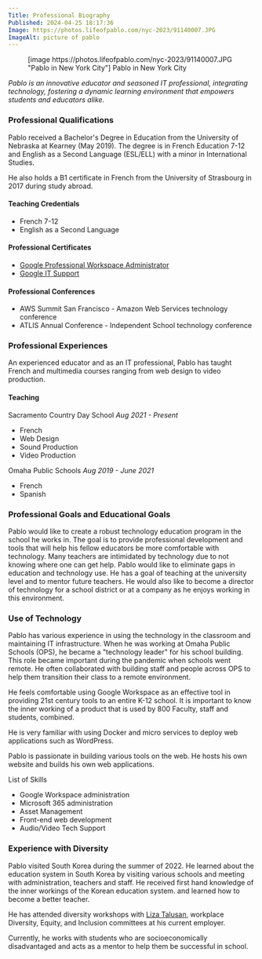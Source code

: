 ```yaml
---
Title: Professional Biography
Published: 2024-04-25 18:17:36
Image: https://photos.lifeofpablo.com/nyc-2023/91140007.JPG
ImageAlt: picture of pablo
---
```

<figure markdown="1">
[image https://photos.lifeofpablo.com/nyc-2023/91140007.JPG  "Pablo in New York City"]
Pablo in New York City
</figure>

*Pablo is an innovative educator and seasoned IT professional, integrating technology, fostering a dynamic learning environment that empowers students and educators alike.*

### Professional Qualifications

Pablo received a Bachelor's Degree in Education from the University of Nebraska at Kearney (May 2019). The degree is in French Education 7-12  and English as a Second Language (ESL/ELL) with a minor in International Studies.

He also holds a B1 certificate in French from the University of Strasbourg in 2017 during study abroad.

#### Teaching Credentials

* French 7-12
* English as a Second Language

#### Professional Certificates

* [Google Professional Workspace Administrator](https://coursera.org/share/6d2bd28d0044f1976cdaaa3380960848)
* [Google IT Support](https://coursera.org/share/5af42106336623688ec6fba20c0566d8)

#### Professional Conferences

* AWS Summit San Francisco - Amazon Web Services technology conference
* ATLIS Annual Conference - Independent School technology conference

### Professional Experiences
An experienced educator and as an IT professional, Pablo has taught French and multimedia courses ranging from web design to video production.

#### Teaching
 
 Sacramento Country Day School *Aug 2021 - Present*

* French
* Web Design
* Sound Production
* Video Production

Omaha Public Schools *Aug 2019 - June 2021*

* French
* Spanish



### Professional Goals and Educational Goals
Pablo would like to create a robust technology education program in the school he works in. The goal is to provide professional development and tools that will help his fellow educators be more comfortable with technology. Many teachers are intimidated by technology due to not knowing where one can get help. Pablo would like to eliminate gaps in education and technology use. He has a goal of teaching at the university level and to mentor future teachers.
He would also like to become a director of technology for a school district or at a company as he enjoys working in this environment.


### Use of Technology

Pablo has various experience in using the technology in the classroom and maintaining IT infrastructure. When he was working at Omaha Public Schools (OPS), he became a "technology leader" for his school building. This role became important during the pandemic when schools went remote. He often collaborated with building staff and people across OPS to help them transition their class to a remote environment.

He feels comfortable using Google Workspace as an effective tool in providing 21st century tools to an entire K-12 school. It is important to know the inner working of a product that is used by 800 Faculty, staff and students, combined.

He is very familiar with using Docker and micro services to deploy web applications such as WordPress. 

Pablo is passionate in building various tools on the web. He hosts his own website and builds his own web applications.

List of Skills

* Google Workspace administration
* Microsoft 365 administration
* Asset Management
* Front-end web development
* Audio/Video Tech Support


### Experience with Diversity

Pablo visited South Korea during the summer of 2022. He learned about the education system in South Korea by visiting various schools and meeting with administration, teachers and staff. He received first hand knowledge of the inner workings of the Korean education system. and learned how to become a better teacher.

He has attended diversity workshops with [Liza Talusan](http://www.lizatalusan.com/), workplace Diversity, Equity, and Inclusion committees at his current employer.

Currently, he works with students who are socioeconomically disadvantaged and acts as a mentor to help them be successful in school.
